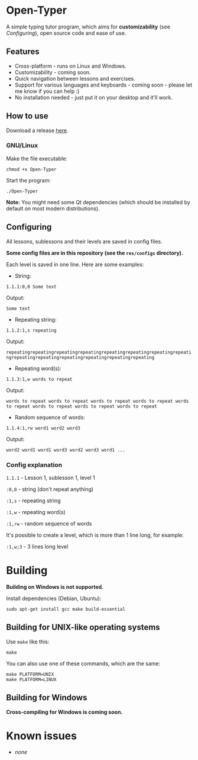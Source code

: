 # Open-Typer

A simple typing tutor program, which aims for **customizability** (see *Configuring*), open source code and ease of use.

## Features

- Cross-platform - runs on Linux and Windows.
- Customizability - coming soon.
- Quick navigation between lessons and exercises.
- Support for various languages and keyboards - coming soon - please let me know if you can help :)
- No installation needed - just put it on your desktop and it'll work.

## How to use

Download a release [here](https://github.com/adazem009/Open-Typer/releases/latest).

### GNU/Linux
Make the file executable:

`chmod +x Open-Typer`

Start the program:

`./Open-Typer`

**Note:** You might need some Qt dependencies (which should be installed by default on most modern distributions).

## Configuring

All lessons, sublessons and their levels are saved in config files.

**Some config files are in this repository (see the `res/configs` directory).**

Each level is saved in one line. Here are some examples:

- String:

`1.1.1:0,0 Some text`

Output:

`Some text`

- Repeating string:

`1.1.2:1,s repeating`

Output:

`repeatingrepeatingrepeatingrepeatingrepeatingrepeatingrepeatingrepeatingrepeatingrepeatingrepeatingrepeatingrepeatingrepeating`

- Repeating word(s):

`1.1.3:1,w words to repeat`

Output:

`words to repeat words to repeat words to repeat words to repeat words to repeat words to repeat words to repeat words to repeat`

- Random sequence of words:

`1.1.4:1,rw word1 word2 word3`

Output:

`word2 word1 word1 word3 word2 word3 word1 ...`

### Config explanation

`1.1.1` - Lesson 1, sublesson 1, level 1

`:0,0` - string (don't repeat anything)

`:1,s` - repeating string

`:1,w` - repeating word(s)

`:1,rw` - random sequence of words

It's possible to create a level, which is more than 1 line long, for example:

`:1,w;3` - 3 lines long level

# Building 

**Building on Windows is not supported.**

Install dependencies (Debian, Ubuntu):

`sudo apt-get install gcc make build-essential`

## Building for UNIX-like operating systems

Use `make` like this:

`make`

You can also use one of these commands, which are the same:

```
make PLATFORM=UNIX
make PLATFORM=LINUX
```

## Building for Windows

**Cross-compiling for Windows is coming soon.**

# Known issues

- *none*
